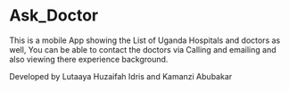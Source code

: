 # Ask_Doctor


This is a mobile App showing the List of Uganda Hospitals and doctors as well, You can be able to contact the doctors via Calling and emailing 
and also viewing there experience background.


Developed by Lutaaya Huzaifah Idris and Kamanzi Abubakar
